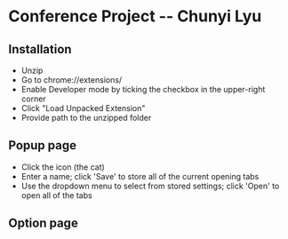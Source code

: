 # Conference Project -- Chunyi Lyu

## Installation
- Unzip
- Go to chrome://extensions/
- Enable Developer mode by ticking the checkbox in the upper-right corner
- Click "Load Unpacked Extension"
- Provide path to the unzipped folder

## Popup page
- Click the icon (the cat)
- Enter a name; click 'Save' to store all of the current opening tabs
- Use the dropdown menu to select from stored settings; click 'Open' to open all of the tabs


## Option page
